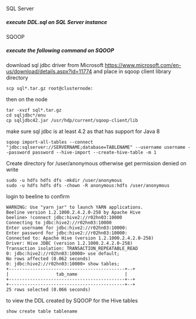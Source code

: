 SQL Server
##### execute DDL.sql on SQL Server instance

SQOOP
##### execute the following command on SQOOP
download sql jdbc driver from Microsoft https://www.microsoft.com/en-us/download/details.aspx?id=11774 and place in sqoop client library directory

```
scp sql*.tar.gz root@clusternode:
```
then on the node
```
tar -xvzf sql*.tar.gz 
cd sqljdbc*/enu
cp sqljdbc42.jar /usr/hdp/current/sqoop-client/lib
```

make sure sql jdbc is at least 4.2 as that has support for Java 8

```
sqoop import-all-tables --connect "jdbc:sqlserver://SERVERNAME;database=TABLENAME" --username username --password password --hive-import --create-hive-table -m 1
```

Create directory for /user/anonymous otherwise get permission denied on write
```
sudo -u hdfs hdfs dfs -mkdir /user/anonymous
sudo -u hdfs hdfs dfs -chown -R anonymous:hdfs /user/anonymous
```
login to beeline to confirm
```
WARNING: Use "yarn jar" to launch YARN applications.
Beeline version 1.2.1000.2.4.2.0-258 by Apache Hive
beeline> !connect jdbc:hive2://r02hn03:10000
Connecting to jdbc:hive2://r02hn03:10000
Enter username for jdbc:hive2://r02hn03:10000:
Enter password for jdbc:hive2://r02hn03:10000:
Connected to: Apache Hive (version 1.2.1000.2.4.2.0-258)
Driver: Hive JDBC (version 1.2.1000.2.4.2.0-258)
Transaction isolation: TRANSACTION_REPEATABLE_READ
0: jdbc:hive2://r02hn03:10000> use default;
No rows affected (0.062 seconds)
0: jdbc:hive2://r02hn03:10000> show tables;
+--------------------------------------------+--+
|                  tab_name                  |
+--------------------------------------------+--+
+--------------------------------------------+--+
25 rows selected (0.066 seconds)
```
to view the DDL created by SQOOP for the Hive tables
```
show create table tablename
```
